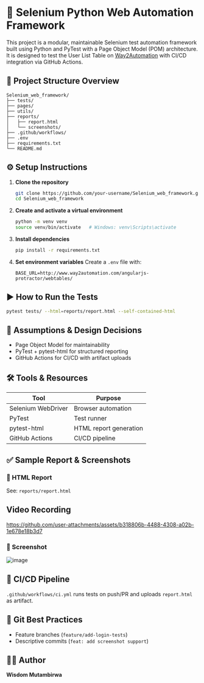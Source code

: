 # 🧪 Selenium Python Web Automation Framework

This project is a modular, maintainable Selenium test automation framework built using Python and PyTest with a Page Object Model (POM) architecture. It is designed to test the User List Table on [Way2Automation](http://www.way2automation.com/angularjs-protractor/webtables/) with CI/CD integration via GitHub Actions.

## 📁 Project Structure Overview

```
Selenium_web_framework/
├── tests/
├── pages/
├── utils/
├── reports/
│   ├── report.html
│   └── screenshots/
├── .github/workflows/
├── .env
├── requirements.txt
└── README.md
```

## ⚙️ Setup Instructions

1. **Clone the repository**
   ```bash
   git clone https://github.com/your-username/Selenium_web_framework.git
   cd Selenium_web_framework
   ```

2. **Create and activate a virtual environment**
   ```bash
   python -m venv venv
   source venv/bin/activate   # Windows: venv\Scripts\activate
   ```

3. **Install dependencies**
   ```bash
   pip install -r requirements.txt
   ```

4. **Set environment variables**
   Create a `.env` file with:
   ```env
   BASE_URL=http://www.way2automation.com/angularjs-protractor/webtables/
   ```

## ▶️ How to Run the Tests

```bash
pytest tests/ --html=reports/report.html --self-contained-html
```



## 📌 Assumptions & Design Decisions

- Page Object Model for maintainability
- PyTest + pytest-html for structured reporting
- GitHub Actions for CI/CD with artifact uploads

## 🛠️ Tools & Resources

| Tool               | Purpose                        |
|--------------------|--------------------------------|
| Selenium WebDriver | Browser automation             |
| PyTest             | Test runner                    |
| pytest-html        | HTML report generation         |
| GitHub Actions     | CI/CD pipeline                 |

## ✅ Sample Report & Screenshots

### 📄 HTML Report
See: `reports/report.html`

## Video Recording
https://github.com/user-attachments/assets/b318806b-4488-4308-a02b-1e678e18b3d7


### 📸 Screenshot
![image](https://github.com/user-attachments/assets/9f03ed62-bbbd-4d17-bba0-d9f62304fdf0)


## 🚀 CI/CD Pipeline

`.github/workflows/ci.yml` runs tests on push/PR and uploads `report.html` as artifact.

## 💬 Git Best Practices

- Feature branches (`feature/add-login-tests`)
- Descriptive commits (`feat: add screenshot support`)

## 👨‍💻 Author

**Wisdom Mutambirwa**

